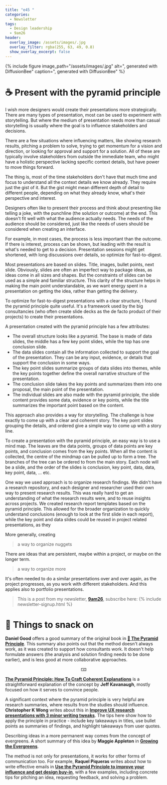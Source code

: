 ```yaml
---
title: "e45 "
categories:
  - Newsletter
tags:
  - Design leadership
  - 9am26
header:
  overlay_image: /assets/images/.jpg
  overlay_filter: rgba(255, 63, 49, 0.8)
  show_overlay_excerpt: false
---
```



{% include figure image_path="/assets/images/.jpg" alt=", generated with DiffusionBee" caption=", generated with DiffusionBee" %}

# ☕ Present with the pyramid principle

I wish more designers would create their presentations more strategically. There are many types of presentation, most can be used to experiment with storytelling. But where the medium of presentation needs more than casual storytelling is usually where the goal is to influence stakeholders and decisions.

There are a few situations where influencing matters, like showing research results, pitching a problem to solve, trying to get momentum for a vision and direction, or looking for approval and support for a solution. All of these are typically involve stakeholders from outside the immediate team, who might have a holistic perspective lacking specific context details, but have power to move things forward.

The thing is, most of the time stakeholders don't have that much time and focus to understand all the context details we know already. They require just the gist of it. But the gist might mean different depth of detail to different people, depending on what they already know, what's their perspective and interest. 

Designers often like to present their process and think about presenting like telling a joke, with the punchline (the solution or outcome) at the end. This doesn't fit well with what the audience actually needs. The needs of the audience should be considered, just like the needs of users should be considered when creating an interface.

For example, in most cases, the process is less important than the outcome. If there is interest, process can be shown, but leading with the result is what's needed to get to a decision. Presentation sessions might get shortened, with long discussions over details, so optimize for fast-to-digest. 

Most presentations are based on slides. Title, images, bullet points, next slide. Obviously, slides are often an imperfect way to package ideas, as ideas come in all sizes and shapes. But the constraints of slides can be used as a simple and familiar structure. This clarity of the structure helps in making the main point understandable, as we want energy spent in a presentation on getting the idea, rather than getting the delivery.

To optimize for fast-to-digest presentations with a clear structure, I found the pyramid principle quite useful. It's a framework used by the big consultancies (who often create slide decks as the de facto product of their projects) to create their presentations. 

A presentation created with the pyramid principle has a few attributes:
- The overall structure looks like a pyramid. The base is made of data slides, the middle has a few key point slides, while the top has one conclusion slide.
- The data slides contain all the information collected to support the goal of the presentation. They can be any input, evidence, or details that support the conclusion in some ways.
- The key point slides summarize groups of data slides into themes, while the key points together define the overall narrative structure of the presentation.
- The conclusion slide takes the key points and summarizes them into one proposal, the main point of the presentation.
- The individual slides are also made with the pyramid principle, the slide content provides some data, evidence or key points, while the title summarizes the important point based on the content.

This approach also provides a way for storytelling. The challenge is how exactly to come up with a clear and coherent story. The key point slides grouping the details, and ordered give a simple way to come up with a story line.

To create a presentation with the pyramid principle, an easy way is to use a mind map. The leaves are the data points, groups of data points are key points, and conclusion comes from the key points. When all the content is collected, the centre of the mindmap can be pulled up to form a tree. The branches of the tree can be ordered to from the main story. Each node will be a slide, and the order of the slides is conclusion, key point, data, data, key point, data, … etc.

One way we used approach is to organize research findings. We didn't have a research repository, and each designer and researcher used their own way to present research results. This was really hard to get an understanding of what the research results were, and to reuse insights across projects. We created research report templates based on the pyramid principle. This allowed for the broader organization to quickly understand conclusions (enough to look at the first slide in each report), while the key point and data slides could be reused in project related presentations, as they 

More generally, creating 

>a way to organize nuggets

There are ideas that are persistent, maybe within a project, or maybe on the longer term.

>a way to organize more

It's often needed to do a similar presentations over and over again, as the project progresses, as you work with different stakeholders.
And this applies also to portfolio presentations. 

> This is a post from my newsletter, **[9am26](https://polgarp.com/categories/newsletter/)**, subscribe here:
> {% include newsletter-signup.html %}

# 🍪 Things to snack on

**Daniel Good** offers a good summary of the original book in [**📖 The Pyramid Principle**](https://medium.com/make-work-better/the-pyramid-principle-6705da58c582). This summary also points out that the method doesn't always work, as it was created to support how consultants work. It doesn't help formulate answers (the analysis and solution finding needs to be done earlier), and is less good at more collaborative approaches.

<p style="text-align: center;">🁃</p>

[**The Pyramid Principle: How To Craft Coherent Explanations**](https://jeffkavanaugh.net/pyramid-principle-craft-coherent-explanations/) is a straightforward explanation of the concept by **Jeff Kavanaugh**, mostly focused on how it serves to convince people. 

A significant context where the pyramid principle is very helpful are research summaries, where results from the studies should influence. **Christopher K Wong** writes about this in [**Improve UX research presentations with 3 minor writing tweaks**](https://dataanddesign.substack.com/p/improve-ux-research-presentations). The tips here show how to apply the principle in practice - include key takeaways in titles, use bullet points as summaries of findings, and highlight takeaways from user quotes. 

Describing ideas in a more permanent way comes from the concept of evergreens. A short summary of this idea by **Maggie Appleton** in [**Growing the Evergreens**](https://maggieappleton.com/evergreens).

The method is not only for presentations, it works for other forms of communication too. For example, **Raquel Piqueras** writes about how to write effective emails in [**Use the Pyramid Principle to improve your influence and get design buy-in**](https://uxdesign.cc/use-the-pyramid-principle-to-improve-your-influence-and-get-design-buy-in-1a736fa1e54a), with a few examples, including concrete tips for pitching an idea, requesting feedback, and solving a problem.